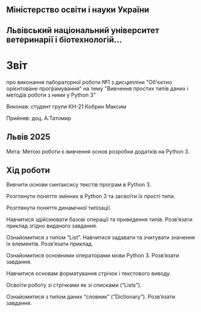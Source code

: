 ## Міністерство освіти і науки України

## Львівський національний університет ветеринарії і біотехнологій...

# Звіт
про виконання лабораторної роботи №1 з дисципліни "Об'єктно орієнтоване програмування" на тему "Вивчення простих типів даних і методів роботи з ними у Python 3"

Виконав: студент групи КН-21 Кобрин Максим

Прийняв: доц. А.Татомир

## Львів 2025

Мета: Метою роботи є вивчення основ розробки додатків на Python 3.

## Хід роботи

Вивчити основи синтаксису текстів програм в Python 3.

Розглянути поняття змінних в Python 3 та засвоїти їх прості типи.

Розглянути поняття динамічної типізації.

Навчитися здійснювати базові операції та приведення типів. Розв’язати приклад згідно виданого завдання.

Ознайомитися з типом “List”. Навчитися задавати та зчитувати значення їх елементів. Розв’язати приклад.

Ознайомитися основними операторами мови Python 3. Розв’язати завдання.

Навчитися основам форматування стрічок і текстового виводу.

Освоїти роботу зі стрічками як зі списками (“Lists”).

Ознайомитися з типом даних “словник” (“Dictionary”). Розв’язати завдання.